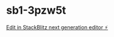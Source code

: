 # sb1-3pzw5t

[Edit in StackBlitz next generation editor ⚡️](https://stackblitz.com/~/github.com/hongzai1016/sb1-3pzw5t)